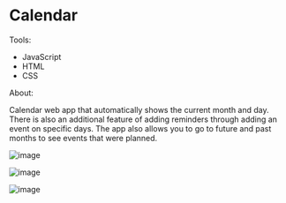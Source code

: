 # Calendar

Tools:
- JavaScript
- HTML
- CSS

About:
 
  Calendar web app that automatically shows the current month and day. There is also an additional feature of adding reminders through adding an event on specific days. The app also allows you to go to future and past months to see events that were planned.

![image](https://user-images.githubusercontent.com/107716314/218066643-a9b89ba9-c097-48de-ba9a-4514fbc57250.png)

![image](https://user-images.githubusercontent.com/107716314/218066717-0b370b7d-d69e-434c-931e-908314bf5f08.png)

![image](https://user-images.githubusercontent.com/107716314/218066776-fc937856-9bac-49b2-8563-2dcf05b150ae.png)
